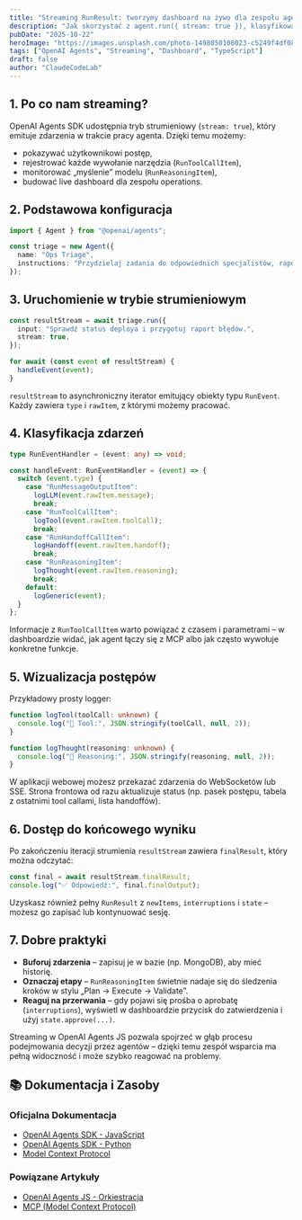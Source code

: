 ```yaml
---
title: "Streaming RunResult: tworzymy dashboard na żywo dla zespołu agentów"
description: "Jak skorzystać z agent.run({ stream: true }), klasyfikować eventy RunToolCallItem i RunReasoningItem oraz wizualizować postęp zadań."
pubDate: "2025-10-22"
heroImage: "https://images.unsplash.com/photo-1498050108023-c5249f4df085?q=80&w=1200&auto=format&fit=crop"
tags: ["OpenAI Agents", "Streaming", "Dashboard", "TypeScript"]
draft: false
author: "ClaudeCodeLab"
---
```


## 1. Po co nam streaming?

OpenAI Agents SDK udostępnia tryb strumieniowy (`stream: true`), który emituje zdarzenia w trakcie pracy agenta. Dzięki temu możemy:

- pokazywać użytkownikowi postęp,  
- rejestrować każde wywołanie narzędzia (`RunToolCallItem`),  
- monitorować „myślenie” modelu (`RunReasoningItem`),  
- budować live dashboard dla zespołu operations.

## 2. Podstawowa konfiguracja

```typescript
import { Agent } from "@openai/agents";

const triage = new Agent({
  name: "Ops Triage",
  instructions: "Przydzielaj zadania do odpowiednich specjalistów, raportuj postęp.",
});
```

## 3. Uruchomienie w trybie strumieniowym

```typescript
const resultStream = await triage.run({
  input: "Sprawdź status deploya i przygotuj raport błędów.",
  stream: true,
});

for await (const event of resultStream) {
  handleEvent(event);
}
```

`resultStream` to asynchroniczny iterator emitujący obiekty typu `RunEvent`. Każdy zawiera `type` i `rawItem`, z którymi możemy pracować.

## 4. Klasyfikacja zdarzeń

```typescript
type RunEventHandler = (event: any) => void;

const handleEvent: RunEventHandler = (event) => {
  switch (event.type) {
    case "RunMessageOutputItem":
      logLLM(event.rawItem.message);
      break;
    case "RunToolCallItem":
      logTool(event.rawItem.toolCall);
      break;
    case "RunHandoffCallItem":
      logHandoff(event.rawItem.handoff);
      break;
    case "RunReasoningItem":
      logThought(event.rawItem.reasoning);
      break;
    default:
      logGeneric(event);
  }
};
```

Informacje z `RunToolCallItem` warto powiązać z czasem i parametrami – w dashboardzie widać, jak agent łączy się z MCP albo jak często wywołuje konkretne funkcje.

## 5. Wizualizacja postępów

Przykładowy prosty logger:

```typescript
function logTool(toolCall: unknown) {
  console.log("🔧 Tool:", JSON.stringify(toolCall, null, 2));
}

function logThought(reasoning: unknown) {
  console.log("🧠 Reasoning:", JSON.stringify(reasoning, null, 2));
}
```

W aplikacji webowej możesz przekazać zdarzenia do WebSocketów lub SSE. Strona frontowa od razu aktualizuje status (np. pasek postępu, tabela z ostatnimi tool callami, lista handoffów).

## 6. Dostęp do końcowego wyniku

Po zakończeniu iteracji strumienia `resultStream` zawiera `finalResult`, który można odczytać:

```typescript
const final = await resultStream.finalResult;
console.log("✅ Odpowiedź:", final.finalOutput);
```

Uzyskasz również pełny `RunResult` z `newItems`, `interruptions` i `state` – możesz go zapisać lub kontynuować sesję.

## 7. Dobre praktyki

- **Buforuj zdarzenia** – zapisuj je w bazie (np. MongoDB), aby mieć historię.  
- **Oznaczaj etapy** – `RunReasoningItem` świetnie nadaje się do śledzenia kroków w stylu „Plan → Execute → Validate”.  
- **Reaguj na przerwania** – gdy pojawi się prośba o aprobatę (`interruptions`), wyświetl w dashboardzie przycisk do zatwierdzenia i użyj `state.approve(...)`.

Streaming w OpenAI Agents JS pozwala spojrzeć w głąb procesu podejmowania decyzji przez agentów – dzięki temu zespół wsparcia ma pełną widoczność i może szybko reagować na problemy.

## 📚 Dokumentacja i Zasoby

### Oficjalna Dokumentacja
- [OpenAI Agents SDK - JavaScript](https://openai.github.io/openai-agents-js/)
- [OpenAI Agents SDK - Python](https://openai.github.io/openai-agents-python/)
- [Model Context Protocol](https://modelcontextprotocol.io/)

### Powiązane Artykuły
- [OpenAI Agents JS - Orkiestracja](/blog/openai-agents-js-orkiestracja)
- [MCP (Model Context Protocol)](/blog/mcp-model-context-protocol)
